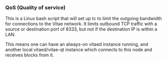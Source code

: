 ### QoS (Quality of service) ###

This is a Linux bash script that will set up tc to limit the outgoing bandwidth for connections to the Vitae network. It limits outbound TCP traffic with a source or destination port of 8333, but not if the destination IP is within a LAN.

This means one can have an always-on vitaed instance running, and another local vitaed/vitae-qt instance which connects to this node and receives blocks from it.
